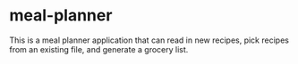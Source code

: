 # meal-planner

This is a meal planner application that can read in new recipes, pick recipes from an existing file, and generate a grocery list. 
